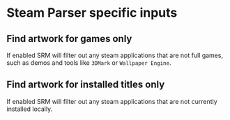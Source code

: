 # Steam Parser specific inputs

## Find artwork for games only
If enabled SRM will filter out any steam applications that are not full games, such as demos and tools like `3DMark` or `Wallpaper Engine`.

## Find artwork for installed titles only
If enabled SRM will filter out any steam applications that are not currently installed locally.
